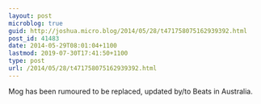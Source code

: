 ```yaml
---
layout: post
microblog: true
guid: http://joshua.micro.blog/2014/05/28/t471758075162939392.html
post_id: 41483
date: 2014-05-29T08:01:04+1100
lastmod: 2019-07-30T17:41:50+1100
type: post
url: /2014/05/28/t471758075162939392.html
---
```

Mog has been rumoured to be replaced, updated by/to Beats in Australia.
